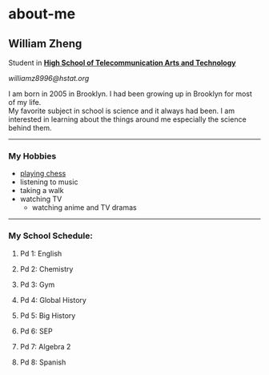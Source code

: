 # about-me

## William Zheng   

Student in [**High School of Telecommunication Arts and Technology**](https://www.hstat.org/)  

_williamz8996@hstat.org_

I am born in 2005 in Brooklyn. I had been growing up in Brooklyn for most of my life.  
My favorite subject in school is science and it always had been. I am interested in learning about the things around me especially the science behind them.  


---


### My Hobbies
* [playing chess](https://lichess.org/@/Kaito_Kid_1412)
* listening to music
* taking a walk
* watching TV
    * watching anime and TV dramas 


---


### My School Schedule: 

1. Pd 1: English 

2. Pd 2: Chemistry 

3. Pd 3: Gym 

4. Pd 4: Global History 

5. Pd 5: Big History 

6. Pd 6: SEP 

7. Pd 7: Algebra 2

8. Pd 8: Spanish 